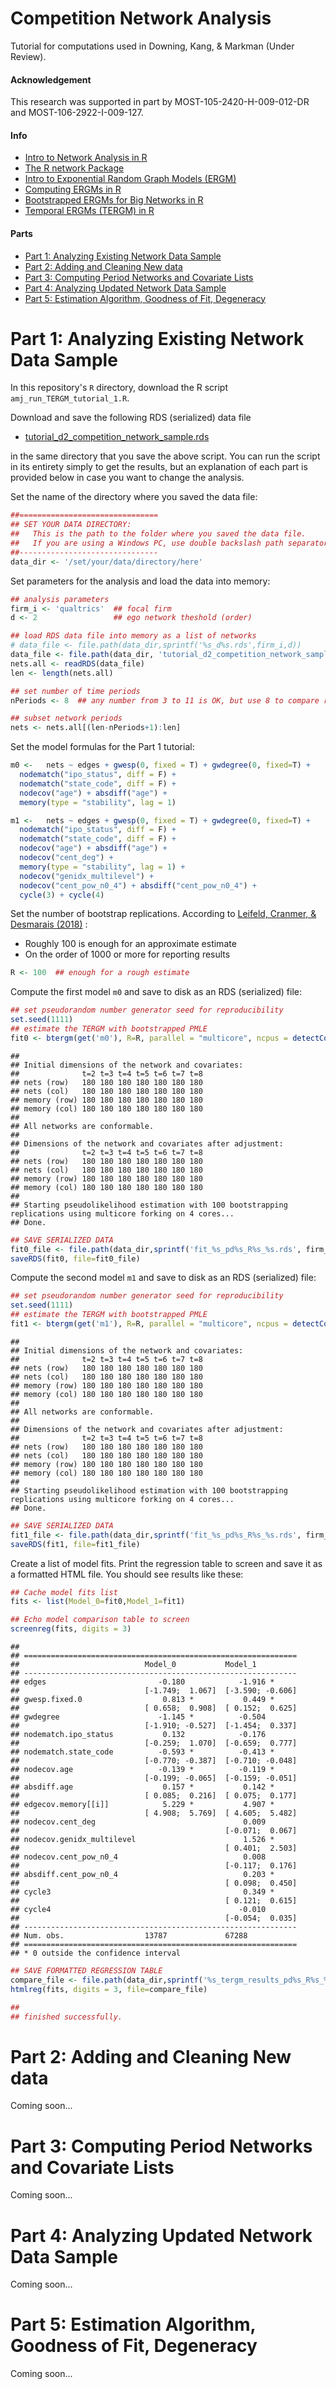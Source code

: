 Competition Network Analysis
=======

Tutorial for computations used in Downing, Kang, & Markman (Under Review).

#### Acknowledgement
This research was supported in part by MOST-105-2420-H-009-012-DR and  MOST-106-2922-I-009-127.

#### Info 
- [Intro to Network Analysis in R](https://statnet.org/trac/raw-attachment/wiki/Resources/introToSNAinR_sunbelt_2012_tutorial.pdf  "link")    
- [The R network Package](https://www.jstatsoft.org/index.php/jss/article/view/v024i02/v24i02.pdf  "download")    
- [Intro to Exponential Random Graph Models (ERGM)](http://ranger.uta.edu/~chqding/cse5301/classPapers/ExponentialRandomGraph.pdf  "link")    
- [Computing ERGMs in R](https://www.jstatsoft.org/index.php/jss/article/view/v024i03/v24i03.pdf  "download")
- [Bootstrapped ERGMs for Big Networks in R](https://arxiv.org/pdf/1708.02598.pdf  "link")
- [Temporal ERGMs (TERGM) in R](https://www.jstatsoft.org/index.php/jss/article/view/v083i06/v83i06.pdf "download")

#### Parts
- [Part 1: Analyzing Existing Network Data Sample](#part-1-analyzing-existing-network-data-sample  "Part 1")
- [Part 2: Adding and Cleaning New data](#part-2-adding-and-cleaning-new-data  "Part 2")
- [Part 3: Computing Period Networks and Covariate Lists](#part-3-computing-period-networks-and-covariate-lists  "Part 3")
- [Part 4: Analyzing Updated Network Data Sample](#part-4-analyzing-updated-network-data-sample  "Part 4")
- [Part 5: Estimation Algorithm, Goodness of Fit, Degeneracy](#part-5-estimation-algorithm-goodness-of-fit-degeneracy  "Part 5")


# Part 1: Analyzing Existing Network Data Sample

In this repository's `R` directory, download the R script `amj_run_TERGM_tutorial_1.R`. 

Download and save the following RDS (serialized) data file     
- [tutorial_d2_competition_network_sample.rds](https://drive.google.com/file/d/1DcpV0tomKyeY4BUsWcBZ1WSOIYOxPYMG/view?usp=sharing "Example Competition Network Sample")

in the same directory that you save the above script. You can run the script in its entirety simply to get the results, but an explanation of each part is provided below in case you want to change the analysis. 

Set the name of the directory where you saved the data file:

```r
##===============================
## SET YOUR DATA DIRECTORY:
##   This is the path to the folder where you saved the data file.
##   If you are using a Windows PC, use double backslash path separators "..\\dir\\subdir\\.."
##-------------------------------
data_dir <- '/set/your/data/directory/here'
```

Set parameters for the analysis and load the data into memory:

```r
## analysis parameters
firm_i <- 'qualtrics'  ## focal firm
d <- 2                 ## ego network theshold (order)

## load RDS data file into memory as a list of networks
# data_file <- file.path(data_dir,sprintf('%s_d%s.rds',firm_i,d))
data_file <- file.path(data_dir, 'tutorial_d2_competition_network_sample.rds')
nets.all <- readRDS(data_file)
len <- length(nets.all)

## set number of time periods
nPeriods <- 8  ## any number from 3 to 11 is OK, but use 8 to compare results with example

## subset network periods
nets <- nets.all[(len-nPeriods+1):len]
```

Set the model formulas for the Part 1 tutorial:

```r
m0 <-   nets ~ edges + gwesp(0, fixed = T) + gwdegree(0, fixed=T) + 
  nodematch("ipo_status", diff = F) + 
  nodematch("state_code", diff = F) + 
  nodecov("age") + absdiff("age") + 
  memory(type = "stability", lag = 1)

m1 <-   nets ~ edges + gwesp(0, fixed = T) + gwdegree(0, fixed=T) + 
  nodematch("ipo_status", diff = F) + 
  nodematch("state_code", diff = F) + 
  nodecov("age") + absdiff("age") + 
  nodecov("cent_deg") +
  memory(type = "stability", lag = 1) + 
  nodecov("genidx_multilevel") + 
  nodecov("cent_pow_n0_4") + absdiff("cent_pow_n0_4") + 
  cycle(3) + cycle(4) 
```

Set the number of bootstrap replications. According to [Leifeld, Cranmer, & Desmarais (2018)](https://www.jstatsoft.org/article/view/v083i06 "Temporal Exponential Random Graph Models with btergm") :
- Roughly 100 is enough for an approximate estimate
- On the order of 1000 or more for reporting results


```r
R <- 100  ## enough for a rough estimate
```

Compute the first model `m0` and save to disk as an RDS (serialized) file:

```r
## set pseudorandom number generator seed for reproducibility
set.seed(1111)
## estimate the TERGM with bootstrapped PMLE
fit0 <- btergm(get('m0'), R=R, parallel = "multicore", ncpus = detectCores())
```

```
## 
## Initial dimensions of the network and covariates:
##              t=2 t=3 t=4 t=5 t=6 t=7 t=8
## nets (row)   180 180 180 180 180 180 180
## nets (col)   180 180 180 180 180 180 180
## memory (row) 180 180 180 180 180 180 180
## memory (col) 180 180 180 180 180 180 180
## 
## All networks are conformable.
## 
## Dimensions of the network and covariates after adjustment:
##              t=2 t=3 t=4 t=5 t=6 t=7 t=8
## nets (row)   180 180 180 180 180 180 180
## nets (col)   180 180 180 180 180 180 180
## memory (row) 180 180 180 180 180 180 180
## memory (col) 180 180 180 180 180 180 180
## 
## Starting pseudolikelihood estimation with 100 bootstrapping replications using multicore forking on 4 cores...
## Done.
```

```r
## SAVE SERIALIZED DATA
fit0_file <- file.path(data_dir,sprintf('fit_%s_pd%s_R%s_%s.rds', firm_i, nPeriods, R, 'm0'))
saveRDS(fit0, file=fit0_file)
```

Compute the second model `m1` and save to disk as an RDS (serialized) file:

```r
## set pseudorandom number generator seed for reproducibility
set.seed(1111)
## estimate the TERGM with bootstrapped PMLE
fit1 <- btergm(get('m1'), R=R, parallel = "multicore", ncpus = detectCores())  
```

```
## 
## Initial dimensions of the network and covariates:
##              t=2 t=3 t=4 t=5 t=6 t=7 t=8
## nets (row)   180 180 180 180 180 180 180
## nets (col)   180 180 180 180 180 180 180
## memory (row) 180 180 180 180 180 180 180
## memory (col) 180 180 180 180 180 180 180
## 
## All networks are conformable.
## 
## Dimensions of the network and covariates after adjustment:
##              t=2 t=3 t=4 t=5 t=6 t=7 t=8
## nets (row)   180 180 180 180 180 180 180
## nets (col)   180 180 180 180 180 180 180
## memory (row) 180 180 180 180 180 180 180
## memory (col) 180 180 180 180 180 180 180
## 
## Starting pseudolikelihood estimation with 100 bootstrapping replications using multicore forking on 4 cores...
## Done.
```

```r
## SAVE SERIALIZED DATA
fit1_file <- file.path(data_dir,sprintf('fit_%s_pd%s_R%s_%s.rds', firm_i, nPeriods, R, 'm1'))
saveRDS(fit1, file=fit1_file)
```

Create a list of model fits. Print the regression table to screen and save it as a formatted HTML file.
You should see results like these:


```r
## Cache model fits list
fits <- list(Model_0=fit0,Model_1=fit1)

## Echo model comparison table to screen
screenreg(fits, digits = 3)
```

```
## 
## =============================================================
##                            Model_0           Model_1         
## -------------------------------------------------------------
## edges                         -0.180            -1.916 *     
##                            [-1.749;  1.067]  [-3.590; -0.606]
## gwesp.fixed.0                  0.813 *           0.449 *     
##                            [ 0.658;  0.908]  [ 0.152;  0.625]
## gwdegree                      -1.145 *          -0.504       
##                            [-1.910; -0.527]  [-1.454;  0.337]
## nodematch.ipo_status           0.132            -0.176       
##                            [-0.259;  1.070]  [-0.659;  0.777]
## nodematch.state_code          -0.593 *          -0.413 *     
##                            [-0.770; -0.387]  [-0.710; -0.048]
## nodecov.age                   -0.139 *          -0.119 *     
##                            [-0.199; -0.065]  [-0.159; -0.051]
## absdiff.age                    0.157 *           0.142 *     
##                            [ 0.085;  0.216]  [ 0.075;  0.177]
## edgecov.memory[[i]]            5.229 *           4.907 *     
##                            [ 4.908;  5.769]  [ 4.605;  5.482]
## nodecov.cent_deg                                 0.009       
##                                              [-0.071;  0.067]
## nodecov.genidx_multilevel                        1.526 *     
##                                              [ 0.401;  2.503]
## nodecov.cent_pow_n0_4                            0.008       
##                                              [-0.117;  0.176]
## absdiff.cent_pow_n0_4                            0.203 *     
##                                              [ 0.098;  0.450]
## cycle3                                           0.349 *     
##                                              [ 0.121;  0.615]
## cycle4                                          -0.010       
##                                              [-0.054;  0.035]
## -------------------------------------------------------------
## Num. obs.                  13787             67288           
## =============================================================
## * 0 outside the confidence interval
```

```r
## SAVE FORMATTED REGRESSION TABLE
compare_file <- file.path(data_dir,sprintf('%s_tergm_results_pd%s_R%s_%s.html', firm_i, nPeriods, R, 'm0-m1'))
htmlreg(fits, digits = 3, file=compare_file)

## 
## finished successfully.
```


# Part 2: Adding and Cleaning New data

Coming soon...


# Part 3: Computing Period Networks and Covariate Lists

Coming soon...


# Part 4: Analyzing Updated Network Data Sample

Coming soon...


# Part 5: Estimation Algorithm, Goodness of Fit, Degeneracy

Coming soon...

